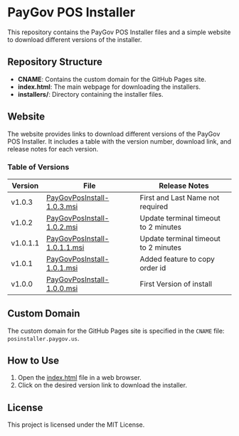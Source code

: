 # PayGov POS Installer

This repository contains the PayGov POS Installer files and a simple website to download different versions of the installer.

## Repository Structure

- **CNAME**: Contains the custom domain for the GitHub Pages site.
- **index.html**: The main webpage for downloading the installers.
- **installers/**: Directory containing the installer files.

## Website

The website provides links to download different versions of the PayGov POS Installer. It includes a table with the version number, download link, and release notes for each version.

### Table of Versions

| Version | File | Release Notes |
| ------- | ---- | ------------- |
| v1.0.3  | [PayGovPosInstall-1.0.3.msi](installers-Prod/PayGovPosInstall-1.0.3.msi) | First and Last Name not required |
| v1.0.2  | [PayGovPosInstall-1.0.2.msi](installers-Prod/PayGovPosInstall-1.0.2.msi) | Update terminal timeout to 2 minutes |
| v1.0.1.1  | [PayGovPosInstall-1.0.1.1.msi](installers-Prod/PayGovPosInstall-1.0.1.1.msi) | Update terminal timeout to 2 minutes |
| v1.0.1    | [PayGovPosInstall-1.0.1.msi](installers-Prod/PayGovPosInstall-1.0.1.msi)   | Added feature to copy order id |
| v1.0.0    | [PayGovPosInstall-1.0.0.msi](installers-Prod/PayGovPosInstall-1.0.0.msi)   | First Version of install |

## Custom Domain

The custom domain for the GitHub Pages site is specified in the `CNAME` file: `posinstaller.paygov.us`.

## How to Use

1. Open the [index.html](index.html) file in a web browser.
2. Click on the desired version link to download the installer.

## License

This project is licensed under the MIT License.